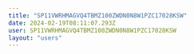 ```yaml
---
title: "SP11VWRHMAGVQ4TBMZ100ZWDN0N8W1PZC17028KSW"
date: 2024-02-19T08:11:07.293Z
user: SP11VWRHMAGVQ4TBMZ100ZWDN0N8W1PZC17028KSW
layout: "users"
---
```

    